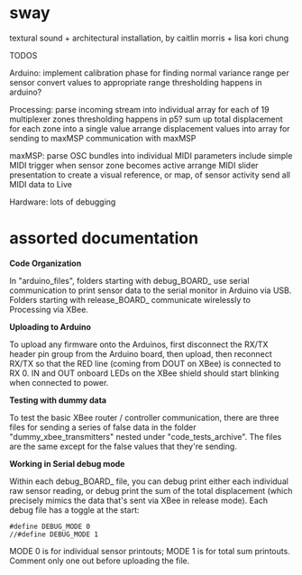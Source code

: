 sway
====

textural sound + architectural installation, by caitlin morris + lisa kori chung

TODOS

Arduino:
implement calibration phase for finding normal variance range per sensor
convert values to appropriate range
thresholding happens in arduino?

Processing:
parse incoming stream into individual array for each of 19 multiplexer zones
thresholding happens in p5?
sum up total displacement for each zone into a single value
arrange displacement values into array for sending to maxMSP
communication with maxMSP

maxMSP:
parse OSC bundles into individual MIDI parameters
include simple MIDI trigger when sensor zone becomes active
arrange MIDI slider presentation to create a visual reference, or map, of sensor activity
send all MIDI data to Live

Hardware:
lots of debugging

assorted documentation
====
**Code Organization**

In "arduino_files", folders starting with debug_BOARD_ use serial communication to print sensor data to the serial monitor in Arduino via USB.  Folders starting with release_BOARD_ communicate wirelessly to Processing via XBee.

**Uploading to Arduino**

To upload any firmware onto the Arduinos, first disconnect the RX/TX header pin group from the Arduino board, then upload, then reconnect RX/TX so that the RED line (coming from DOUT on XBee) is connected to RX 0.  IN and OUT onboard LEDs on the XBee shield should start blinking when connected to power.

**Testing with dummy data**

To test the basic XBee router / controller communication, there are three files for sending a series of false data in the folder "dummy_xbee_transmitters" nested under "code_tests_archive".  The files are the same except for the false values that they're sending.

**Working in Serial debug mode**

Within each debug_BOARD_ file, you can debug print either each individual raw sensor reading, or debug print the sum of the total displacement (which precisely mimics the data that's sent via XBee in release mode).  Each debug file has a toggle at the start:

    #define DEBUG_MODE 0 
    //#define DEBUG_MODE 1
    
MODE 0 is for individual sensor printouts; MODE 1 is for total sum printouts.  Comment only one out before uploading the file.
    